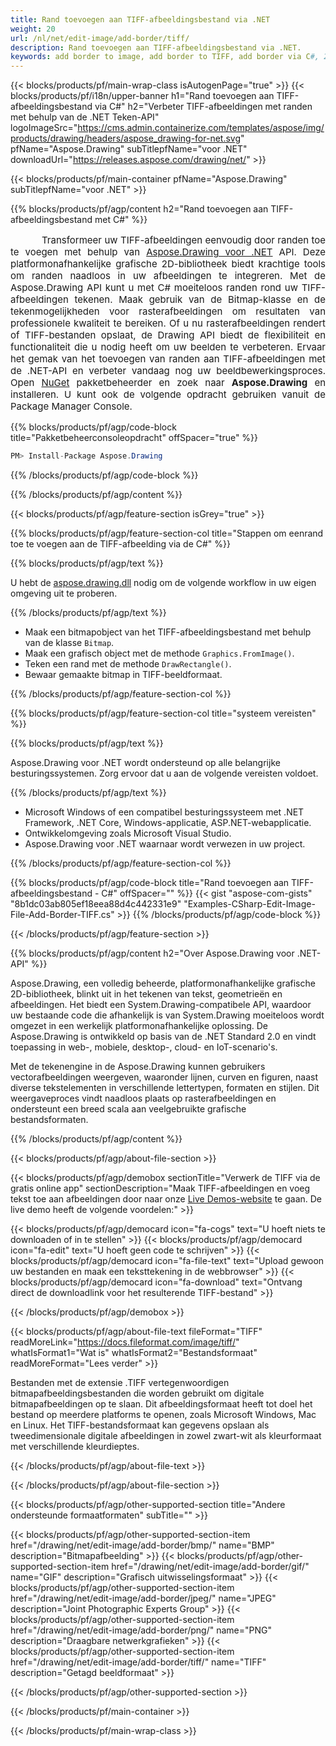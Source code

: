 ```yaml
---
title: Rand toevoegen aan TIFF-afbeeldingsbestand via .NET
weight: 20
url: /nl/net/edit-image/add-border/tiff/
description: Rand toevoegen aan TIFF-afbeeldingsbestand via .NET.
keywords: add border to image, add border to TIFF, add border via C#, 2D graphics, drawing API, edit bitmap C#, Drawing voor .NET, save bitmap, save TIFF image, cross-platform 2D graphic library, Bitmap class, raster graphics drawing, draw border, rendering raster images, TIFF image file
---
```


{{< blocks/products/pf/main-wrap-class isAutogenPage="true" >}}
{{< blocks/products/pf/i18n/upper-banner h1="Rand toevoegen aan TIFF-afbeeldingsbestand via C#" h2="Verbeter TIFF-afbeeldingen met randen met behulp van de .NET Teken-API" logoImageSrc="https://cms.admin.containerize.com/templates/aspose/img/products/drawing/headers/aspose_drawing-for-net.svg" pfName="Aspose.Drawing" subTitlepfName="voor .NET" downloadUrl="https://releases.aspose.com/drawing/net/" >}}

{{< blocks/products/pf/main-container pfName="Aspose.Drawing" subTitlepfName="voor .NET" >}}


{{% blocks/products/pf/agp/content h2="Rand toevoegen aan TIFF-afbeeldingsbestand met C#" %}}

<p align="justify" style="text-indent:50px;font-size:15px;">
Transformeer uw TIFF-afbeeldingen eenvoudig door randen toe te voegen met behulp van <a href="https://products.aspose.com/drawing/net">Aspose.Drawing voor .NET</a> API. Deze platformonafhankelijke grafische 2D-bibliotheek biedt krachtige tools om randen naadloos in uw afbeeldingen te integreren. Met de Aspose.Drawing API kunt u met C# moeiteloos randen rond uw TIFF-afbeeldingen tekenen. Maak gebruik van de Bitmap-klasse en de tekenmogelijkheden voor rasterafbeeldingen om resultaten van professionele kwaliteit te bereiken. Of u nu rasterafbeeldingen rendert of TIFF-bestanden opslaat, de Drawing API biedt de flexibiliteit en functionaliteit die u nodig heeft om uw beelden te verbeteren. Ervaar het gemak van het toevoegen van randen aan TIFF-afbeeldingen met de .NET-API en verbeter vandaag nog uw beeldbewerkingsproces. Open <a href="https://www.nuget.org/packages/aspose.drawing">NuGet</a> pakketbeheerder en zoek naar <b>Aspose.Drawing</b> en installeren. U kunt ook de volgende opdracht gebruiken vanuit de Package Manager Console.</p>

{{% blocks/products/pf/agp/code-block title="Pakketbeheerconsoleopdracht" offSpacer="true" %}}
```cs
PM> Install-Package Aspose.Drawing
```
{{% /blocks/products/pf/agp/code-block %}}

{{% /blocks/products/pf/agp/content %}}


{{< blocks/products/pf/agp/feature-section isGrey="true" >}}

{{% blocks/products/pf/agp/feature-section-col title="Stappen om een ​​rand toe te voegen aan de TIFF-afbeelding via de C#" %}}

{{% blocks/products/pf/agp/text %}}

U hebt de [aspose.drawing.dll](https://downloads.aspose.com/drawing/net) nodig om de volgende workflow in uw eigen omgeving uit te proberen.

{{% /blocks/products/pf/agp/text %}}

+ Maak een bitmapobject van het TIFF-afbeeldingsbestand met behulp van de klasse `Bitmap`.
+ Maak een grafisch object met de methode `Graphics.FromImage()`.
+ Teken een rand met de methode `DrawRectangle()`.
+ Bewaar gemaakte bitmap in TIFF-beeldformaat.

{{% /blocks/products/pf/agp/feature-section-col %}}

{{% blocks/products/pf/agp/feature-section-col title="systeem vereisten" %}}

{{% blocks/products/pf/agp/text %}}

Aspose.Drawing voor .NET wordt ondersteund op alle belangrijke besturingssystemen. Zorg ervoor dat u aan de volgende vereisten voldoet.

{{% /blocks/products/pf/agp/text %}}

- Microsoft Windows of een compatibel besturingssysteem met .NET Framework, .NET Core, Windows-applicatie, ASP.NET-webapplicatie.
- Ontwikkelomgeving zoals Microsoft Visual Studio.
- Aspose.Drawing voor .NET waarnaar wordt verwezen in uw project.

{{% /blocks/products/pf/agp/feature-section-col %}}

{{% blocks/products/pf/agp/code-block title="Rand toevoegen aan TIFF-afbeeldingsbestand - C#" offSpacer="" %}}
{{< gist "aspose-com-gists" "8b1dc03ab805ef18eea88d4c442331e9" "Examples-CSharp-Edit-Image-File-Add-Border-TIFF.cs" >}}
{{% /blocks/products/pf/agp/code-block %}}

{{< /blocks/products/pf/agp/feature-section >}}


<!-- aboutfile Starts -->

{{% blocks/products/pf/agp/content h2="Over Aspose.Drawing voor .NET-API" %}}

Aspose.Drawing, een volledig beheerde, platformonafhankelijke grafische 2D-bibliotheek, blinkt uit in het tekenen van tekst, geometrieën en afbeeldingen. Het biedt een System.Drawing-compatibele API, waardoor uw bestaande code die afhankelijk is van System.Drawing moeiteloos wordt omgezet in een werkelijk platformonafhankelijke oplossing. De Aspose.Drawing is ontwikkeld op basis van de .NET Standard 2.0 en vindt toepassing in web-, mobiele, desktop-, cloud- en IoT-scenario's.

Met de tekenengine in de Aspose.Drawing kunnen gebruikers vectorafbeeldingen weergeven, waaronder lijnen, curven en figuren, naast diverse tekstelementen in verschillende lettertypen, formaten en stijlen. Dit weergaveproces vindt naadloos plaats op rasterafbeeldingen en ondersteunt een breed scala aan veelgebruikte grafische bestandsformaten.

{{% /blocks/products/pf/agp/content %}}


{{< blocks/products/pf/agp/about-file-section >}}

{{< blocks/products/pf/agp/demobox sectionTitle="Verwerk de TIFF via de gratis online app" sectionDescription="Maak TIFF-afbeeldingen en voeg tekst toe aan afbeeldingen door naar onze [Live Demos-website](https://products.aspose.app/drawing) te gaan. De live demo heeft de volgende voordelen:" >}}

{{< blocks/products/pf/agp/democard icon="fa-cogs" text="U hoeft niets te downloaden of in te stellen" >}}
{{< blocks/products/pf/agp/democard icon="fa-edit" text="U hoeft geen code te schrijven" >}}
{{< blocks/products/pf/agp/democard icon="fa-file-text" text="Upload gewoon uw bestanden en maak een teksttekening in de webbrowser" >}}
{{< blocks/products/pf/agp/democard icon="fa-download" text="Ontvang direct de downloadlink voor het resulterende TIFF-bestand" >}}

{{< /blocks/products/pf/agp/demobox >}}

{{< blocks/products/pf/agp/about-file-text fileFormat="TIFF" readMoreLink="https://docs.fileformat.com/image/tiff/" whatIsFormat1="Wat is" whatIsFormat2="Bestandsformaat" readMoreFormat="Lees verder" >}}

Bestanden met de extensie .TIFF vertegenwoordigen bitmapafbeeldingsbestanden die worden gebruikt om digitale bitmapafbeeldingen op te slaan. Dit afbeeldingsformaat heeft tot doel het bestand op meerdere platforms te openen, zoals Microsoft Windows, Mac en Linux. Het TIFF-bestandsformaat kan gegevens opslaan als tweedimensionale digitale afbeeldingen in zowel zwart-wit als kleurformaat met verschillende kleurdieptes.

{{< /blocks/products/pf/agp/about-file-text >}}

{{< /blocks/products/pf/agp/about-file-section >}}

<!-- aboutfile Ends -->


{{< blocks/products/pf/agp/other-supported-section title="Andere ondersteunde formaatformaten" subTitle="" >}}

{{< blocks/products/pf/agp/other-supported-section-item href="/drawing/net/edit-image/add-border/bmp/" name="BMP" description="Bitmapafbeelding" >}}
{{< blocks/products/pf/agp/other-supported-section-item href="/drawing/net/edit-image/add-border/gif/" name="GIF" description="Grafisch uitwisselingsformaat" >}}
{{< blocks/products/pf/agp/other-supported-section-item href="/drawing/net/edit-image/add-border/jpeg/" name="JPEG" description="Joint Photographic Experts Group" >}}
{{< blocks/products/pf/agp/other-supported-section-item href="/drawing/net/edit-image/add-border/png/" name="PNG" description="Draagbare netwerkgrafieken" >}}
{{< blocks/products/pf/agp/other-supported-section-item href="/drawing/net/edit-image/add-border/tiff/" name="TIFF" description="Getagd beeldformaat" >}}

{{< /blocks/products/pf/agp/other-supported-section >}}

{{< /blocks/products/pf/main-container >}}

{{< /blocks/products/pf/main-wrap-class >}}
